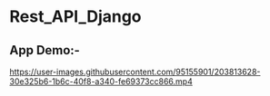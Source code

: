 # Rest_API_Django

## App Demo:-


https://user-images.githubusercontent.com/95155901/203813628-30e325b6-1b6c-40f8-a340-fe69373cc866.mp4

